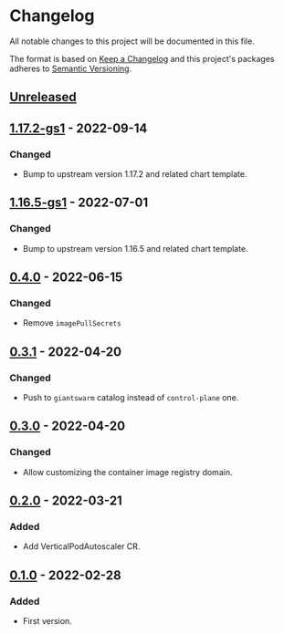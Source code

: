 # Changelog

All notable changes to this project will be documented in this file.

The format is based on [Keep a Changelog](http://keepachangelog.com/en/1.0.0/)
and this project's packages adheres to [Semantic Versioning](http://semver.org/spec/v2.0.0.html).

## [Unreleased]

## [1.17.2-gs1] - 2022-09-14

### Changed

- Bump to upstream version 1.17.2 and related chart template.

## [1.16.5-gs1] - 2022-07-01

### Changed

- Bump to upstream version 1.16.5 and related chart template.

## [0.4.0] - 2022-06-15

### Changed

- Remove `imagePullSecrets`

## [0.3.1] - 2022-04-20

### Changed

- Push to `giantswarm` catalog instead of `control-plane` one.

## [0.3.0] - 2022-04-20

### Changed

- Allow customizing the container image registry domain.

## [0.2.0] - 2022-03-21

### Added

- Add VerticalPodAutoscaler CR.

## [0.1.0] - 2022-02-28

### Added

- First version.

[Unreleased]: https://github.com/giantswarm/aws-node-termination-handler-app/compare/v1.17.2-gs1...HEAD
[1.17.2-gs1]: https://github.com/giantswarm/aws-node-termination-handler-app/compare/v1.16.5-gs1...v1.17.2-gs1
[1.16.5-gs1]: https://github.com/giantswarm/aws-node-termination-handler-app/compare/v0.4.0...v1.16.5-gs1
[0.4.0]: https://github.com/giantswarm/aws-node-termination-handler-app/compare/v0.3.1...v0.4.0
[0.3.1]: https://github.com/giantswarm/aws-node-termination-handler-app/compare/v0.3.0...v0.3.1
[0.3.0]: https://github.com/giantswarm/aws-node-termination-handler-app/compare/v0.2.0...v0.3.0
[0.2.0]: https://github.com/giantswarm/aws-node-termination-handler-app/compare/v0.1.0...v0.2.0
[0.1.0]: https://github.com/giantswarm/aws-node-termination-handler-app/compare/v0.0.0...v0.1.0
